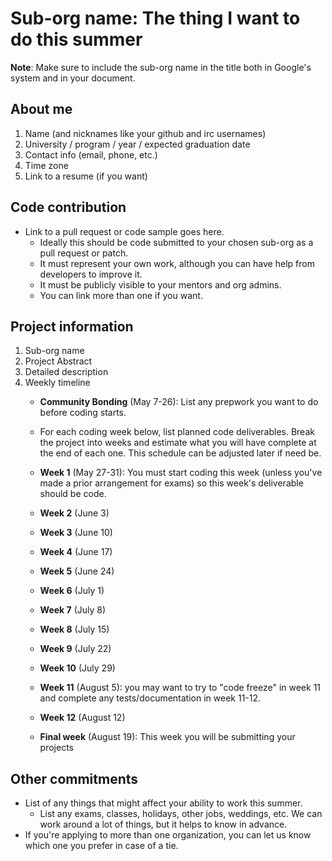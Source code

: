 # Sub-org name: The thing I want to do this summer

**Note**: Make sure to include the sub-org name in the title both in Google's system and in your document.

## About me
1. Name (and nicknames like your github and irc usernames)
2. University / program / year / expected graduation date
3. Contact info (email, phone, etc.)
4. Time zone 
5. Link to a resume (if you want)

## Code contribution
* Link to a pull request or code sample goes here.  
  * Ideally this should be code submitted to your chosen sub-org as a pull request or patch.
  * It must represent your own work, although you can have help from developers to improve it.
  * It must be publicly visible to your mentors and org admins.
  * You can link more than one if you want.

## Project information
1. Sub-org name
2. Project Abstract
3. Detailed description
4. Weekly timeline
   * **Community Bonding** (May 7-26): List any prepwork you want to do before coding starts.
   * For each coding week below, list planned code deliverables. Break the project into weeks and estimate what you will have complete at the end of each one.  This schedule can be adjusted later if need be.

   * **Week 1** (May 27-31): You must start coding this week (unless you've made a prior arrangement for exams) so this week's deliverable should be code.
   * **Week 2** (June 3)
   * **Week 3** (June 10)
   * **Week 4** (June 17)
   * **Week 5** (June 24)
   * **Week 6** (July 1)
   * **Week 7** (July 8)
   * **Week 8** (July 15)
   * **Week 9** (July 22)
   * **Week 10** (July 29)
   * **Week 11** (August 5): you may want to try to "code freeze" in week 11 and complete any tests/documentation in week 11-12.
   * **Week 12** (August 12)
   * **Final week** (August 19): This week you will be submitting your projects


## Other commitments
* List of any things that might affect your ability to work this summer. 
   * List any exams, classes, holidays, other jobs, weddings, etc. We can work around a lot of things, but it helps to know in advance.
* If you're applying to more than one organization, you can let us know which one you prefer in case of a tie.
